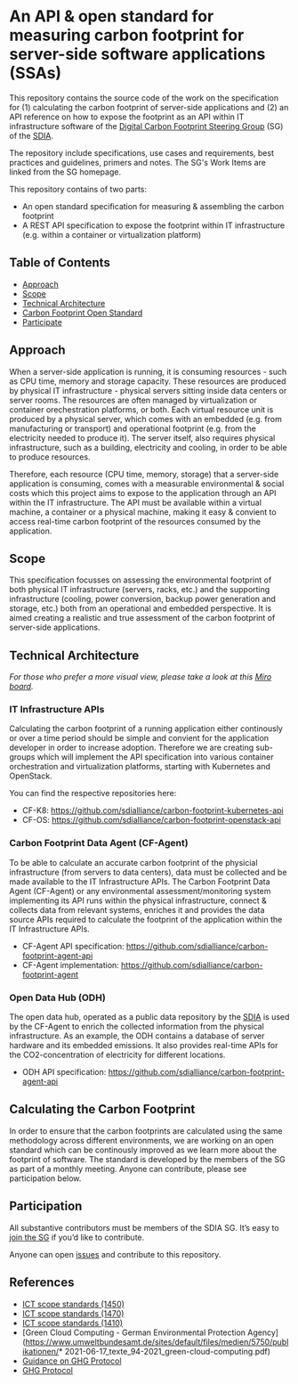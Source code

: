 # An API & open standard for measuring carbon footprint for server-side software applications (SSAs)

This repository contains the source code of the work on the specification for (1) calculating the carbon footprint of server-side applications and (2) an API reference on how to expose the footprint as an API within IT infrastructure software of the [Digital Carbon Footprint Steering Group](https://sdialliance.org/steering-groups/assessing-the-digital-carbon-footprint) (SG) of the [SDIA](https://sdialliance.org).

The repository include specifications, use cases and requirements, best practices and guidelines, primers and notes. The SG's Work Items are linked from the SG homepage.

This repository contains of two parts:

* An open standard specification for measuring & assembling the carbon footprint
* A REST API specification to expose the footprint within IT infrastructure (e.g. within a container or virtualization platform)

## Table of Contents

* [Approach](#approach)
* [Scope](#scope)
* [Technical Architecture](#architecture)
* [Carbon Footprint Open Standard](#footprint)
* [Participate](#participation)

<a name="approach"></a>

## Approach

When a server-side application is running, it is consuming resources - such as CPU time, memory and storage capacity. These resources are produced by physical IT infrastructure - physical servers sitting inside data centers or server rooms. The resources are often managed by virtualization or container orechestration platforms, or both. Each virtual resource unit is produced by a physical server, which comes with an embedded (e.g. from manufacturing or transport) and operational footprint (e.g. from the electricity needed to produce it). The server itself, also requires physical infrastructure, such as a building, electricity and cooling, in order to be able to produce resources. 

Therefore, each resource (CPU time, memory, storage) that a server-side application is consuming, comes with a measurable environmental & social costs which this project aims to expose to the application through an API within the IT infrastructure. The API must be available within a virtual machine, a container or a physical machine, making it easy & convient to access real-time carbon footprint of the resources consumed by the application.

<a name="scope"></a>

## Scope

This specification focusses on assessing the environmental footprint of both physical IT infrastructure (servers, racks, etc.) and the supporting infrastructure (cooling, power conversion, backup power generation and storage, etc.) both from an operational and embedded perspective. It is aimed creating a realistic and true assessment of the carbon footprint of server-side applications.

<a name="architecture"></a>

## Technical Architecture 

_For those who prefer a more visual view, please take a look at this [Miro board](https://miro.com/app/board/uXjVOalAbwM=/)._

### IT Infrastructure APIs

Calculating the carbon footprint of a running application either continously or over a time period should be simple and convient for the application developer in order to increase adoption. Therefore we are creating sub-groups which will implement the API specification into various container orchestration and virtualization platforms, starting with Kubernetes and OpenStack.

You can find the respective repositories here:

* CF-K8: https://github.com/sdialliance/carbon-footprint-kubernetes-api
* CF-OS: https://github.com/sdialliance/carbon-footprint-openstack-api

### Carbon Footprint Data Agent (CF-Agent)

To be able to calculate an accurate carbon footprint of the physicial infrastructure (from servers to data centers), data must be collected and be made available to the IT Infrastructure APIs. The Carbon Footprint Data Agent (CF-Agent) or any environmental assessment/monitoring system implementing its API runs within the physical infrastructure, connect & collects data from relevant systems, enriches it and provides the data source APIs required to calculate the footprint of the application within the IT Infrastructure APIs.

* CF-Agent API specification: https://github.com/sdialliance/carbon-footprint-agent-api
* CF-Agent implementation: https://github.com/sdialliance/carbon-footprint-agent

### Open Data Hub (ODH)

The open data hub, operated as a public data repository by the [SDIA](https://sdia.io) is used by the CF-Agent to enrich the collected information from the physical infrastructure. As an example, the ODH contains a database of server hardware and its embedded emissions. It also provides real-time APIs for the CO2-concentration of electricity for different locations.

* ODH API specification: https://github.com/sdialliance/carbon-footprint-agent-api

<a name="footprint"></a>

## Calculating the Carbon Footprint

In order to ensure that the carbon footprints are calculated using the same methodology across different environments, we are working on an open standard which can be continously improved as we learn more about the footprint of software. The standard is developed by the members of the SG as part of a monthly meeting. Anyone can contribute, please see participation below.

<a name="participation"></a>

## Participation

All substantive contributors must be members of the SDIA SG. It’s easy to [join the SG](https://sdialliance.org/steering-groups/assessing-the-digital-carbon-footprint) if you’d like to contribute.

Anyone can open [issues](https://github.com/SDIAlliance/carbon-footprint-ssa/issues) and contribute to this repository.

## References

* [ICT scope standards (1450)](https://www.itu.int/rec/T-REC-L.1450-201809-I/en)
* [ICT scope standards (1470)](https://www.itu.int/rec/T-REC-L.1470/en)
* [ICT scope standards (1410)](https://www.itu.int/rec/T-REC-L.1410/en)
* [Green Cloud Computing - German Environmental Protection Agency](https://www.umweltbundesamt.de/sites/default/files/medien/5750/publikationen/* 2021-06-17_texte_94-2021_green-cloud-computing.pdf)
* [Guidance on GHG Protocol](https://ghgprotocol.org/guidance-built-ghg-protocol)
* [GHG Protocol](https://www.ghgprotocol.org/sites/default/files/ghgp/GHGP-ICTSG%20-%20ALL%20Chapters.pdf)